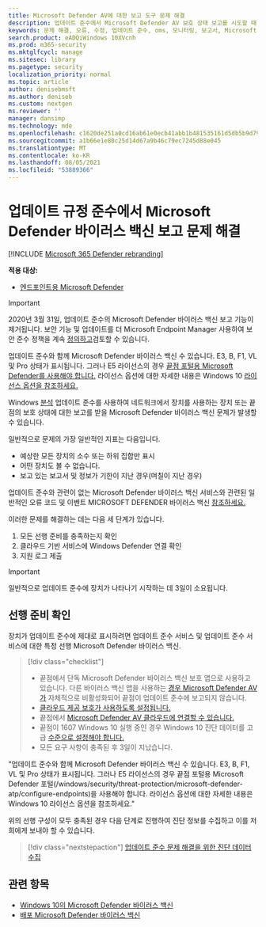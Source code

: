 ```yaml
---
title: Microsoft Defender AV에 대한 보고 도구 문제 해결
description: 업데이트 준수에서 Microsoft Defender AV 보호 상태 보고를 시도할 때 일반적인 문제 식별 및 해결
keywords: 문제 해결, 오류, 수정, 업데이트 준수, oms, 모니터링, 보고서, Microsoft Defender AV
search.product: eADQiWindows 10XVcnh
ms.prod: m365-security
ms.mktglfcycl: manage
ms.sitesec: library
ms.pagetype: security
localization_priority: normal
ms.topic: article
author: denisebmsft
ms.author: deniseb
ms.custom: nextgen
ms.reviewer: ''
manager: dansimp
ms.technology: mde
ms.openlocfilehash: c1620de251a0cd16ab61e0ecb41abb1b481535161d5db5b9d791501229e6fc13
ms.sourcegitcommit: a1b66e1e80c25d14d67a9b46c79ec7245d88e045
ms.translationtype: MT
ms.contentlocale: ko-KR
ms.lasthandoff: 08/05/2021
ms.locfileid: "53889366"
---
```

# <a name="troubleshoot-microsoft-defender-antivirus-reporting-in-update-compliance"></a>업데이트 규정 준수에서 Microsoft Defender 바이러스 백신 보고 문제 해결

[!INCLUDE [Microsoft 365 Defender rebranding](../../includes/microsoft-defender.md)]


**적용 대상:**

- [엔드포인트용 Microsoft Defender](/microsoft-365/security/defender-endpoint/)

> [!IMPORTANT]
> 2020년 3월 31일, 업데이트 준수의 Microsoft Defender 바이러스 백신 보고 기능이 제거됩니다. 보안 기능 및 업데이트를 더 Microsoft Endpoint Manager 사용하여 보안 준수 정책을 계속 [정의하고](https://www.microsoft.com/microsoft-365/microsoft-endpoint-manager)검토할 수 있습니다.

업데이트 준수와 함께 Microsoft Defender 바이러스 백신 수 있습니다. E3, B, F1, VL 및 Pro 상태가 표시됩니다. 그러나 E5 라이선스의 경우 [끝점 포털용 Microsoft Defender를 사용해야 합니다.](/windows/security/threat-protection/microsoft-defender-atp/configure-endpoints) 라이선스 옵션에 대한 자세한 내용은 Windows 10 [라이선스 옵션을 참조하세요.](https://www.microsoft.com/licensing/product-licensing/windows10.aspx)

Windows [분석](/windows/deployment/update/update-compliance-using#wdav-assessment) 업데이트 준수를 사용하여 네트워크에서 장치를 사용하는 장치 또는 끝점의 보호 상태에 대한 보고를 받을 Microsoft Defender 바이러스 백신 문제가 발생할 수 있습니다.

일반적으로 문제의 가장 일반적인 지표는 다음입니다.
- 예상한 모든 장치의 소수 또는 하위 집합만 표시
- 어떤 장치도 볼 수 없습니다.
- 보고 있는 보고서 및 정보가 기한이 지난 경우(며칠이 지난 경우)

업데이트 준수와 관련이 없는 Microsoft Defender 바이러스 백신 서비스와 관련된 일반적인 오류 코드 및 이벤트 MICROSOFT DEFENDER 바이러스 백신 [참조하세요.](troubleshoot-microsoft-defender-antivirus.md) 

이러한 문제를 해결하는 데는 다음 세 단계가 있습니다.

1. 모든 선행 준비를 충족하는지 확인
2. 클라우드 기반 서비스에 Windows Defender 연결 확인
3. 지원 로그 제출

>[!IMPORTANT]
>일반적으로 업데이트 준수에 장치가 나타나기 시작하는 데 3일이 소요됩니다.


## <a name="confirm-prerequisites"></a>선행 준비 확인

장치가 업데이트 준수에 제대로 표시하려면 업데이트 준수 서비스 및 업데이트 준수 서비스에 대한 특정 선행 Microsoft Defender 바이러스 백신.

>[!div class="checklist"]
>- 끝점에서 단독 Microsoft Defender 바이러스 백신 보호 앱으로 사용하고 있습니다. 다른 바이러스 백신 앱을 사용하는 [경우 Microsoft Defender AV가](microsoft-defender-antivirus-compatibility.md) 자체적으로 비활성화되어 끝점이 업데이트 준수에 보고되지 않습니다.
> - [클라우드 제공 보호가 사용하도록 설정됩니다.](enable-cloud-protection-microsoft-defender-antivirus.md)
> - 끝점에서 [Microsoft Defender AV 클라우드에 연결할 수 있습니다.](configure-network-connections-microsoft-defender-antivirus.md#validate-connections-between-your-network-and-the-cloud)
> - 끝점이 1607 Windows 10 실행 중인 경우 Windows 10 진단 데이터를 고급 [수준으로 설정해야 합니다.](/windows/configuration/configure-windows-diagnostic-data-in-your-organization#enhanced-level)
> - 모든 요구 사항이 충족된 후 3일이 지났습니다.

"업데이트 준수와 함께 Microsoft Defender 바이러스 백신 수 있습니다. E3, B, F1, VL 및 Pro 상태가 표시됩니다. 그러나 E5 라이선스의 경우 끝점 포털용 Microsoft Defender 포털(/windows/security/threat-protection/microsoft-defender-atp/configure-endpoints)을 사용해야 합니다. 라이선스 옵션에 대한 자세한 내용은 Windows 10 라이선스 옵션을 참조하세요."

위의 선행 구성이 모두 충족된 경우 다음 단계로 진행하여 진단 정보를 수집하고 이를 저희에게 보내야 할 수 있습니다.

> [!div class="nextstepaction"]
> [업데이트 준수 문제 해결을 위한 진단 데이터 수집](collect-diagnostic-data.md)  

## <a name="related-topics"></a>관련 항목

- [Windows 10의 Microsoft Defender 바이러스 백신](microsoft-defender-antivirus-in-windows-10.md)
- [배포 Microsoft Defender 바이러스 백신](deploy-manage-report-microsoft-defender-antivirus.md)
